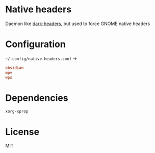# Native headers
Daemon like [dark-headers](https://github.com/catvitalio/dark-headers), but used to force GNOME native headers

# Configuration
`~/.config/native-headers.conf` ->
```gtk-dark.conf
obsidian
mpv
wps
```

# Dependencies
`xorg-xprop`

# License
MIT
